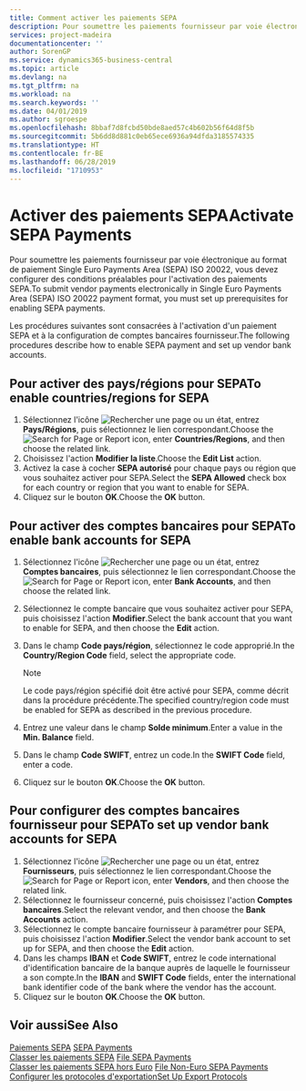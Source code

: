 ```yaml
---
title: Comment activer les paiements SEPA
description: Pour soumettre les paiements fournisseur par voie électronique au format de paiement Single Euro Payments Area (SEPA) ISO 20022, vous devez configurer des conditions préalables pour l'activation des paiements SEPA.
services: project-madeira
documentationcenter: ''
author: SorenGP
ms.service: dynamics365-business-central
ms.topic: article
ms.devlang: na
ms.tgt_pltfrm: na
ms.workload: na
ms.search.keywords: ''
ms.date: 04/01/2019
ms.author: sgroespe
ms.openlocfilehash: 8bbaf7d8fcbd50bde8aed57c4b602b56f64d8f5b
ms.sourcegitcommit: 5b6dd8d881c0eb65ece6936a94dfda3185574335
ms.translationtype: HT
ms.contentlocale: fr-BE
ms.lasthandoff: 06/28/2019
ms.locfileid: "1710953"
---
```

# <a name="activate-sepa-payments"></a><span data-ttu-id="648c8-103">Activer des paiements SEPA</span><span class="sxs-lookup"><span data-stu-id="648c8-103">Activate SEPA Payments</span></span>
<span data-ttu-id="648c8-104">Pour soumettre les paiements fournisseur par voie électronique au format de paiement Single Euro Payments Area (SEPA) ISO 20022, vous devez configurer des conditions préalables pour l'activation des paiements SEPA.</span><span class="sxs-lookup"><span data-stu-id="648c8-104">To submit vendor payments electronically in Single Euro Payments Area (SEPA) ISO 20022 payment format, you must set up prerequisites for enabling SEPA payments.</span></span>  

<span data-ttu-id="648c8-105">Les procédures suivantes sont consacrées à l'activation d'un paiement SEPA et à la configuration de comptes bancaires fournisseur.</span><span class="sxs-lookup"><span data-stu-id="648c8-105">The following procedures describe how to enable SEPA payment and set up vendor bank accounts.</span></span>  

## <a name="to-enable-countriesregions-for-sepa"></a><span data-ttu-id="648c8-106">Pour activer des pays/régions pour SEPA</span><span class="sxs-lookup"><span data-stu-id="648c8-106">To enable countries/regions for SEPA</span></span>  

1.  <span data-ttu-id="648c8-107">Sélectionnez l'icône ![Rechercher une page ou un état](../../media/ui-search/search_small.png "icône Rechercher une page ou un état"), entrez **Pays/Régions**, puis sélectionnez le lien correspondant.</span><span class="sxs-lookup"><span data-stu-id="648c8-107">Choose the ![Search for Page or Report](../../media/ui-search/search_small.png "Search for Page or Report icon") icon, enter **Countries/Regions**, and then choose the related link.</span></span>  
2.  <span data-ttu-id="648c8-108">Choisissez l'action **Modifier la liste**.</span><span class="sxs-lookup"><span data-stu-id="648c8-108">Choose the **Edit List** action.</span></span>  
3.  <span data-ttu-id="648c8-109">Activez la case à cocher **SEPA autorisé** pour chaque pays ou région que vous souhaitez activer pour SEPA.</span><span class="sxs-lookup"><span data-stu-id="648c8-109">Select the **SEPA Allowed** check box for each country or region that you want to enable for SEPA.</span></span>  
4.  <span data-ttu-id="648c8-110">Cliquez sur le bouton **OK**.</span><span class="sxs-lookup"><span data-stu-id="648c8-110">Choose the **OK** button.</span></span>  

## <a name="to-enable-bank-accounts-for-sepa"></a><span data-ttu-id="648c8-111">Pour activer des comptes bancaires pour SEPA</span><span class="sxs-lookup"><span data-stu-id="648c8-111">To enable bank accounts for SEPA</span></span>  

1.  <span data-ttu-id="648c8-112">Sélectionnez l'icône ![Rechercher une page ou un état](../../media/ui-search/search_small.png "icône Rechercher une page ou un état"), entrez **Comptes bancaires**, puis sélectionnez le lien correspondant.</span><span class="sxs-lookup"><span data-stu-id="648c8-112">Choose the ![Search for Page or Report](../../media/ui-search/search_small.png "Search for Page or Report icon") icon, enter **Bank Accounts**, and then choose the related link.</span></span>  
2.  <span data-ttu-id="648c8-113">Sélectionnez le compte bancaire que vous souhaitez activer pour SEPA, puis choisissez l'action **Modifier**.</span><span class="sxs-lookup"><span data-stu-id="648c8-113">Select the bank account that you want to enable for SEPA, and then choose the **Edit** action.</span></span>  
3.  <span data-ttu-id="648c8-114">Dans le champ **Code pays/région**, sélectionnez le code approprié.</span><span class="sxs-lookup"><span data-stu-id="648c8-114">In the **Country/Region Code** field, select the appropriate code.</span></span>  

    > [!NOTE]  
    >  <span data-ttu-id="648c8-115">Le code pays/région spécifié doit être activé pour SEPA, comme décrit dans la procédure précédente.</span><span class="sxs-lookup"><span data-stu-id="648c8-115">The specified country/region code must be enabled for SEPA as described in the previous procedure.</span></span>  

4.  <span data-ttu-id="648c8-116">Entrez une valeur dans le champ **Solde minimum**.</span><span class="sxs-lookup"><span data-stu-id="648c8-116">Enter a value in the **Min. Balance** field.</span></span>  
5.  <span data-ttu-id="648c8-117">Dans le champ **Code SWIFT**, entrez un code.</span><span class="sxs-lookup"><span data-stu-id="648c8-117">In the **SWIFT Code** field, enter a code.</span></span>  
6.  <span data-ttu-id="648c8-118">Cliquez sur le bouton **OK**.</span><span class="sxs-lookup"><span data-stu-id="648c8-118">Choose the **OK** button.</span></span>  

## <a name="to-set-up-vendor-bank-accounts-for-sepa"></a><span data-ttu-id="648c8-119">Pour configurer des comptes bancaires fournisseur pour SEPA</span><span class="sxs-lookup"><span data-stu-id="648c8-119">To set up vendor bank accounts for SEPA</span></span>  

1.  <span data-ttu-id="648c8-120">Sélectionnez l'icône ![Rechercher une page ou un état](../../media/ui-search/search_small.png "icône Rechercher une page ou un état"), entrez **Fournisseurs**, puis sélectionnez le lien correspondant.</span><span class="sxs-lookup"><span data-stu-id="648c8-120">Choose the ![Search for Page or Report](../../media/ui-search/search_small.png "Search for Page or Report icon") icon, enter **Vendors**, and then choose the related link.</span></span>  
2.  <span data-ttu-id="648c8-121">Sélectionnez le fournisseur concerné, puis choisissez l'action **Comptes bancaires**.</span><span class="sxs-lookup"><span data-stu-id="648c8-121">Select the relevant vendor, and then choose the **Bank Accounts** action.</span></span>  
3.  <span data-ttu-id="648c8-122">Sélectionnez le compte bancaire fournisseur à paramétrer pour SEPA, puis choisissez l'action **Modifier**.</span><span class="sxs-lookup"><span data-stu-id="648c8-122">Select the vendor bank account to set up for SEPA, and then choose the **Edit** action.</span></span>  
4.  <span data-ttu-id="648c8-123">Dans les champs **IBAN** et **Code SWIFT**, entrez le code international d'identification bancaire de la banque auprès de laquelle le fournisseur a son compte.</span><span class="sxs-lookup"><span data-stu-id="648c8-123">In the **IBAN** and **SWIFT Code** fields, enter the international bank identifier code of the bank where the vendor has the account.</span></span>  
5.  <span data-ttu-id="648c8-124">Cliquez sur le bouton **OK**.</span><span class="sxs-lookup"><span data-stu-id="648c8-124">Choose the **OK** button.</span></span>  

## <a name="see-also"></a><span data-ttu-id="648c8-125">Voir aussi</span><span class="sxs-lookup"><span data-stu-id="648c8-125">See Also</span></span>  
 <span data-ttu-id="648c8-126">[Paiements SEPA](sepa-payments.md) </span><span class="sxs-lookup"><span data-stu-id="648c8-126">[SEPA Payments](sepa-payments.md) </span></span>  
 <span data-ttu-id="648c8-127">[Classer les paiements SEPA](how-to-file-sepa-payments.md) </span><span class="sxs-lookup"><span data-stu-id="648c8-127">[File SEPA Payments](how-to-file-sepa-payments.md) </span></span>  
 <span data-ttu-id="648c8-128">[Classer les paiements SEPA hors Euro](how-to-file-non-euro-sepa-payments.md) </span><span class="sxs-lookup"><span data-stu-id="648c8-128">[File Non-Euro SEPA Payments](how-to-file-non-euro-sepa-payments.md) </span></span>  
 [<span data-ttu-id="648c8-129">Configurer les protocoles d'exportation</span><span class="sxs-lookup"><span data-stu-id="648c8-129">Set Up Export Protocols</span></span>](how-to-set-up-export-protocols.md)
